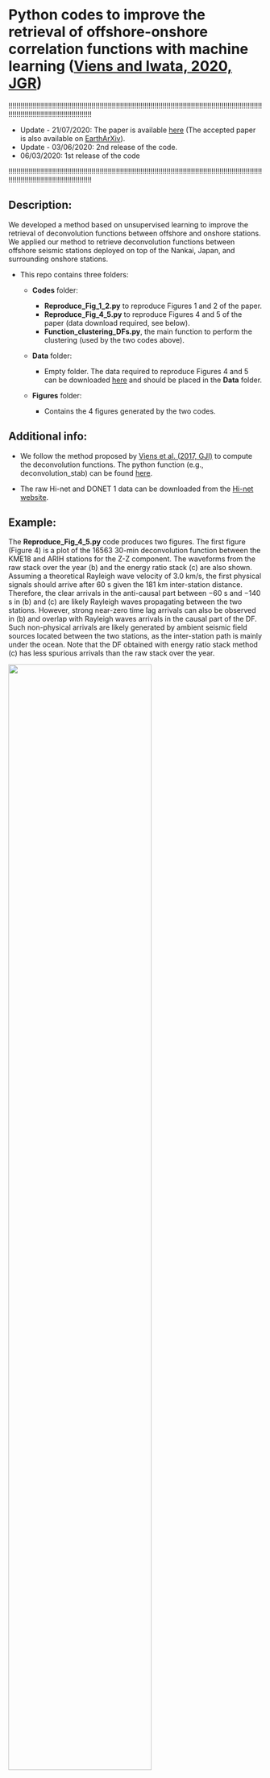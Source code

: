 # Python codes to improve the retrieval of offshore-onshore correlation functions with machine learning ([Viens and Iwata, 2020, JGR](https://agupubs.onlinelibrary.wiley.com/doi/abs/10.1029/2020JB019730))

!!!!!!!!!!!!!!!!!!!!!!!!!!!!!!!!!!!!!!!!!!!!!!!!!!!!!!!!!!!!!!!!!!!!!!!!!!!!!!!!!!!!!!!!!!!!!!!!!!!!!!!!!!!!!!!!!!!!!!!!!!!!!!!!!!!!!!!!!!!!!!!!!!!!!!!!!!!!!!!!!!!!!!

- Update - 21/07/2020: The paper is available [here](https://agupubs.onlinelibrary.wiley.com/doi/abs/10.1029/2020JB019730)
(The accepted paper is also available on [EarthArXiv](https://eartharxiv.org/8ba5p/)).
- Update - 03/06/2020: 2nd release of the code.
- 06/03/2020: 1st release of the code

!!!!!!!!!!!!!!!!!!!!!!!!!!!!!!!!!!!!!!!!!!!!!!!!!!!!!!!!!!!!!!!!!!!!!!!!!!!!!!!!!!!!!!!!!!!!!!!!!!!!!!!!!!!!!!!!!!!!!!!!!!!!!!!!!!!!!!!!!!!!!!!!!!!!!!!!!!!!!!!!!!!!!!

## Description:
We developed a method based on unsupervised learning to improve the retrieval of deconvolution functions between offshore and onshore stations. We applied our method to retrieve deconvolution functions between offshore seismic stations deployed on top of the Nankai, Japan, and surrounding onshore stations. 

* This repo contains three folders:
  * **Codes** folder:
    - **Reproduce_Fig_1_2.py** to reproduce Figures 1 and 2 of the paper.
    - **Reproduce_Fig_4_5.py** to reproduce Figures 4 and 5 of the paper (data download required, see below).
    - **Function_clustering_DFs.py**, the main function to perform the clustering (used by the two codes above).

  * **Data** folder:
    - Empty folder. The data required to reproduce Figures 4 and 5 can be downloaded [here](https://drive.google.com/file/d/1wbM-cN4gQ-MRhLOQaiXcHiXZ5Z5OOEsI/view?usp=sharing) and should be placed in the **Data** folder.

  * **Figures** folder:
    - Contains the 4 figures generated by the two codes.

## **Additional info**:
  * We follow the method proposed by [Viens et al. (2017, GJI)](https://academic.oup.com/gji/article/210/1/210/3747441) to compute the deconvolution functions. The python function (e.g., deconvolution_stab) can be found [here](https://github.com/lviens/2017_GJI/blob/master/Codes/Functions_GJI_2017.py).

  * The raw Hi-net and DONET 1 data can be downloaded from the [Hi-net website](http://www.hinet.bosai.go.jp).

## Example:
The **Reproduce_Fig_4_5.py** code produces two figures. The first figure (Figure 4) is a plot of the 16563 30-min deconvolution function between the KME18 and ARIH stations for the Z-Z component. The waveforms from the raw stack over the year (b) and the energy ratio stack (c) are also shown. Assuming a theoretical Rayleigh wave velocity of 3.0 km/s, the first physical signals should arrive after 60 s given the 181 km inter-station distance. Therefore, the clear arrivals in the anti-causal part between −60 s and −140 s in (b) and (c) are likely Rayleigh waves propagating between the two stations. However, strong near-zero time lag arrivals can also be observed in (b) and overlap with Rayleigh waves arrivals in the causal part of the DF. Such non-physical arrivals are likely generated by ambient seismic field sources located between the two stations, as the inter-station path is mainly under the ocean. Note that the DF obtained with energy ratio stack method (c) has less spurious arrivals than the raw stack over the year.

<img src="https://github.com/lviens/2020_Clustering/blob/master/Figures/Fig_4.png" width=75%>

The second figure (Figure 5) is the output of the clustering algorithm. For this station pair, the knee method on the BIC score (Figure (b)) determines that the optimal number of clusters is five. The projection of the data on the first two PCs is shown in Figure (a) together with the clustering results. In Figure (c), we show the stacked DFs from the five clusters. The algorithm automatically selects the DF from cluster 1, which has clear anti-causal and causal Rayleigh wave arrivals and almost no spurious arrivals.
<img src="https://github.com/lviens/2020_Clustering/blob/master/Figures/Fig_5.png" width=75%>
